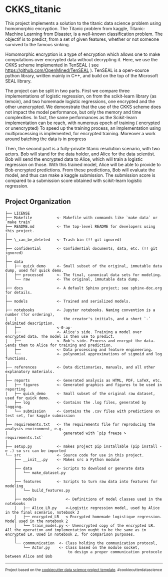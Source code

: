 CKKS_titanic
==============================

This project implements a solution to the titanic data science problem using homomorphic encryption.
The Titanic problem from kaggle, Titanic: Machine Learning from Disaster, is a well-known classification problem. The objectif is to predict, from a set of given features, whether or not someone survived to the famous sinking. 
 
Homomorphic encryption is a type of encryption which allows one to make computations over encrypted data without decrypting it.
Here, we use the CKKS scheme implemented in TenSEAL ( see https://github.com/OpenMined/TenSEAL ). TenSEAL is a open-source python library, written mainly in C++, and build on the top of the Microsoft SEAL library. 

The project can be split in two parts. First we compare three implementations of logistic regression, on  from the scikit-learn library (as temoin), and two homemade logistic regressions, one encrypted and the other unencrypted. 
We demonstrate that the use of the CKKS scheme does not impact the model performance, but only the memory and time complexities.
In fact, the same performances as the Scikit-learn implementation can be reach, with numerous epoch of training ( encrypted or unencrypted)
To speed up the training process, an implementation using multiprocessing is implemented, for encrypted training.
Moreover a work around batching the data is in progress 

Then, the second part is a fully-private titanic resolution scenario, with two actors. Bob will stand for the data holder, and Alice for the data scientist. 
Bob will send the encrypted data to Alice, which will train a logistic regression on those. With this trained model, Alice will be able to provide to Bob encrypted predictions. From these predictions, Bob will evaluate the model, and thus can make a kaggle submission. 
The submission score is compared to a submission score obtained with scikit-learn logistic regression.   


Project Organization
------------

    ├── LICENSE
    ├── Makefile           <- Makefile with commands like `make data` or `make train`
    ├── README.md          <- The top-level README for developers using this project.
    │
    ├── \_can_be_deleted   <- Trash bin (!! git ignored)
    │
    ├── confidential       <- Confidential documents, data, etc. (!! git ignored)
    │
    ├── data
    │   ├── quick_demo     <- Small subset of the original, immutable data dump, used for quick demo.
    │   ├── processed      <- The final, canonical data sets for modeling.
    │   └── raw            <- The original, immutable data dump.
    │
    ├── docs               <- A default Sphinx project; see sphinx-doc.org for details.
    │
    ├── models             <- Trained and serialized models.
    │                         
    ├── notebooks          <- Jupyter notebooks. Naming convention is a number (for ordering),
    │   |                     the creator's initials, and a short `-` delimited description.        
    │   ├──                <-0-ap-  
    │   ├──                <- Alice's side. Training a model over encrypted data. The model is then use to predict.
    │   ├──                <- Bob's side. Process and encrypt the data. Sends them to Alice for training and prediction.
    │   ├──                <- Data processing and feature engineering.
    │   └──                <- polynomial approximations of sigmoid and log functions. 
    |    
    ├── references         <- Data dictionaries, manuals, and all other explanatory materials.
    │
    ├── reports            <- Generated analysis as HTML, PDF, LaTeX, etc.
    │   ├── figures        <- Generated graphics and figures to be used in reporting
    |   ├── quick_demo     <- Small subset of the original raw dataset, used for quick demo.
    │   ├── log            <- Contains the .log files, generated by logging.
    │   └── submission     <- Contains the .csv files with predictions on test set, for kaggle submission 
    │
    ├── requirements.txt   <- The requirements file for reproducing the analysis environment, e.g.
    │                         generated with `pip freeze > requirements.txt`
    │
    ├── setup.py           <- makes project pip installable (pip install -e .) so src can be imported
    └── src                <- Source code for use in this project.
        ├── __init__.py    <- Makes src a Python module
        │
        ├── data           <- Scripts to download or generate data
        │   └── make_dataset.py
        │
        ├── features       <- Scripts to turn raw data into features for modeling
        │   └── build_features.py
        │
        ├── models             <- Definitions of model classes used in the notebooks 
        │   ├── Alice_LR.py    <-Logistic regression model, used by Alice in the final scenario, notebook 3
        |   ├── encrypted_LR   <-Encrypted homemade logistique regression. Model used in the notebook 2
        │   └── train_model.py <- Unencrypted copy of the encrypted LR. All the operation and implementation ought to be the same as in encrypted LR. Used in notebook 2, for comparison purposes. 
        │
        └── commmunication  <- Class holding the communication protocol, 
            └── Actor.py    <- Class based on the module socket, 
                                to design a proper communication protocole between Alice and Bob
     
     


--------

<p><small>Project based on the <a target="_blank" href="http://git.equancy.io/tools/cookiecutter-data-science-project/">cookiecutter data science project template</a>. #cookiecutterdatascience</small></p>
